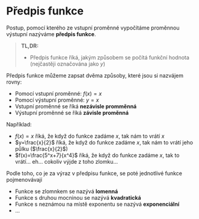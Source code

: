 
# Předpis funkce
Postup, pomocí kterého ze vstupní proměnné vypočítáme proměnnou výstupní nazýváme **předpis funkce**. 

> **TL,DR:**
> - Předpis funkce říká, jakým způsobem se počítá funkční hodnota (nejčastěji označována jako $y$)

Předpis funkce můžeme zapsat dvěma způsoby, které jsou si nazvájem rovny:
- Pomocí vstupní proměnné: $f(x)=x$
- Pomocí výstupní proměnné: $y=x$
- Vstupní proměnné se říká **nezávisle promměnná**
- Výstupní proměnné se říká **závisle proměnná**

Například:
- $f(x) = x$ říká, že když do funkce zadáme $x$, tak nám to vrátí $x$
- $y=\frac{x}{2}$ říká, že když do funkce zadáme $x$, tak nám to vrátí jeho půlku ($\frac{x}{2}$)
- $f(x)=\frac{5^x+7}{x^4}$ říká, že když do funkce zadáme $x$, tak to vrátí... eh... cokoliv výjde z toho zlomku...

Podle toho, co je za výraz v předpisu funkce, se poté jednotlivé funkce pojmenovávají 
- Funkce se zlomnkem se nazývá **lomenná**
- Funkce s druhou mocninou se nazývá **kvadratická**
- Funkce s neznámou na místě exponentu se nazývá **exponenciální**
- ...
